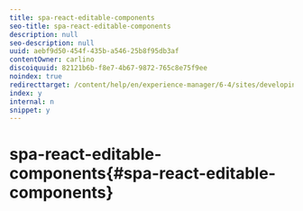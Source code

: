 ```yaml
---
title: spa-react-editable-components
seo-title: spa-react-editable-components
description: null
seo-description: null
uuid: aebf9d50-454f-435b-a546-25b8f95db3af
contentOwner: carlino
discoiquuid: 82121b6b-f8e7-4b67-9872-765c8e75f9ee
noindex: true
redirecttarget: /content/help/en/experience-manager/6-4/sites/developing/using/reference-materials
index: y
internal: n
snippet: y
---
```


# spa-react-editable-components{#spa-react-editable-components}

